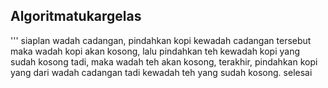 ## Algoritmatukargelas
'''
siaplan wadah cadangan,
pindahkan kopi kewadah cadangan tersebut maka wadah kopi akan kosong,
lalu pindahkan teh kewadah kopi yang sudah kosong tadi, maka wadah teh akan kosong,
terakhir, pindahkan kopi yang dari wadah cadangan tadi kewadah teh yang sudah kosong.
selesai
